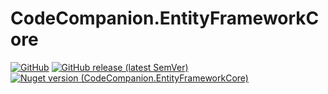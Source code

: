 # CodeCompanion.EntityFrameworkCore
[![GitHub](https://img.shields.io/github/license/kblyr/CodeCompanion.EntityFrameworkCore)](https://raw.githubusercontent.com/kblyr/CodeCompanion.EntityFrameworkCore/main/LICENSE)
[![GitHub release (latest SemVer)](https://img.shields.io/github/v/release/kblyr/CodeCompanion.EntityFrameworkCore?color=white&logo=github)](https://github.com/kblyr/CodeCompanion.EntityFrameworkCore)
[![Nuget version (CodeCompanion.EntityFrameworkCore)](https://img.shields.io/nuget/v/CodeCompanion.EntityFrameworkCore?logo=nuget)](https://www.nuget.org/packages/CodeCompanion.EntityFrameworkCore)
